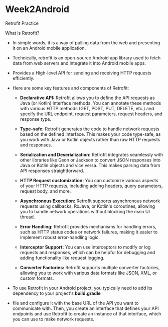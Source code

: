 # Week2Android
Retrofit Practice 

What is Retrofit?
- In simple words, it is a way of pulling data from the web and presenting it on an Android mobile application.

- Technically, retrofit is an open-source Android app library used to fetch data from web servers and integrate it into Android mobile apps.
- Provides a High-level API for sending and receiving HTTP requests efficiently.

  
- Here are some key features and components of Retrofit:

  - **Declarative API:** Retrofit allows you to define the API requests as Java (or Kotlin) interface methods. You can annotate these methods with various HTTP methods (GET, POST, PUT, DELETE, etc.) and specify the URL endpoint, request parameters, request headers, and response type.

  - **Type-safe:** Retrofit generates the code to handle network requests based on the defined interface. This makes your code type-safe, as you work with Java or Kotlin objects rather than raw HTTP requests and responses.

  - **Serialization and Deserialization:** Retrofit integrates seamlessly with other libraries like Gson or Jackson to convert JSON responses into Java or Kotlin objects and vice versa. This makes parsing data from API responses straightforward.

  - **HTTP Request customization:** You can customize various aspects of your HTTP requests, including adding headers, query parameters, request body, and more.

  - **Asynchronous Execution:** Retrofit supports asynchronous network requests using callbacks, RxJava, or Kotlin's coroutines, allowing you to handle network operations without blocking the main UI thread.

  - **Error Handling:** Retrofit provides mechanisms for handling errors, such as HTTP status codes or network failures, making it easier to implement robust error-handling logic.

  - **Interceptor Support:** You can use interceptors to modify or log requests and responses, which can be helpful for debugging and adding functionality like request logging.

  - **Converter Factories:** Retrofit supports multiple converter factories, allowing you to work with various data formats like JSON, XML, or custom formats.

- To use Retrofit in your Android project, you typically need to add its dependency to your project's **build.gradle**
-  file and configure it with the base URL of the API you want to communicate with. Then, you create an interface that defines your API endpoints and use Retrofit to create an instance of that interface, which you can use to make network requests.
